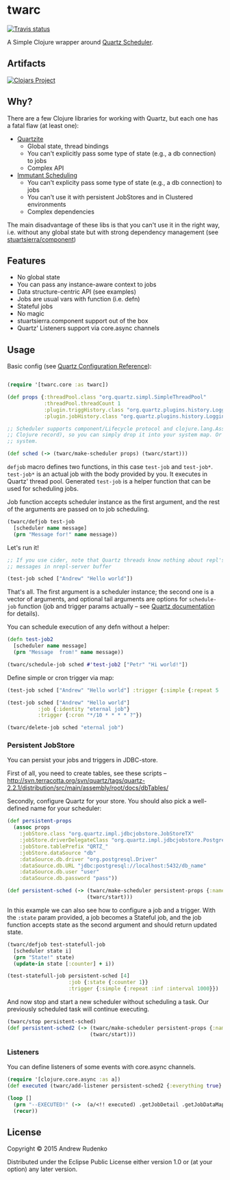 # twarc

[![Travis status](https://secure.travis-ci.org/prepor/twarc.png)](http://travis-ci.org/prepor/twarc)

A Simple Clojure wrapper around [Quartz Scheduler](http://www.quartz-scheduler.org/).

## Artifacts

[![Clojars Project](http://clojars.org/twarc/latest-version.svg)](http://clojars.org/twarc)

## Why?

There are a few Clojure libraries for working with Quartz, but each one has a fatal flaw (at least one):

* [Quartzite](http://clojurequartz.info/)
  * Global state, thread bindings
  * You can't explicitly pass some type of state (e.g., a db connection) to jobs
  * Complex API
* [Immutant Scheduling](https://github.com/immutant/immutant/tree/thedeuce/scheduling)
  * You can't explicity pass some type of state (e.g., a db connection) to jobs
  * You can't use it with persistent JobStores and in Clustered environments
  * Complex dependencies


The main disadvantage of these libs is that you can't use it in the right way, i.e. without any global state but with strong dependency management (see [stuartsierra/component](https://github.com/stuartsierra/component))

## Features

* No global state
* You can pass any instance-aware context to jobs
* Data structure-centric API (see examples)
* Jobs are usual vars with function (i.e. defn)
* Stateful jobs
* No magic
* stuartsierra.component support out of the box
* Quartz' Listeners support via core.async channels

## Usage

Basic config (see [Quartz Configuration Reference](http://quartz-scheduler.org/documentation/quartz-2.2.x/configuration/)):
```clojure

(require '[twarc.core :as twarc])

(def props {:threadPool.class "org.quartz.simpl.SimpleThreadPool"
            :threadPool.threadCount 1
            :plugin.triggHistory.class "org.quartz.plugins.history.LoggingTriggerHistoryPlugin"
            :plugin.jobHistory.class "org.quartz.plugins.history.LoggingJobHistoryPlugin"})

;; Scheduler supports component/Lifecycle protocol and clojure.lang.Associative (its
;; Clojure record), so you can simply drop it into your system map. Or use some other DI
;; system.

(def sched (-> (twarc/make-scheduler props) (twarc/start)))

```

`defjob` macro defines two functions, in this case `test-job` and `test-job*`. `test-job*` is an actual job with the body provided by you. It executes in Quartz' thread pool. Generated `test-job` is a helper function that can be used for scheduling jobs.

Job function accepts scheduler instance as the first argument, and the rest of the arguments are passed on to job scheduling.

```clojure
(twarc/defjob test-job
  [scheduler name message]
  (prn "Message for!" name message))
```

Let's run it!
```clojure
;; If you use cider, note that Quartz threads know nothing about repl's stdout. So keep an eye on
;; messages in nrepl-server buffer

(test-job sched ["Andrew" "Hello world"])
```

That's all. The first argument is a scheduler instance; the second one is a vector of arguments, and optional tail arguments are options for `schedule-job` function (job and trigger params actually – see [Quartz documentation](http://quartz-scheduler.org/documentation) for details).

You can schedule execution of any defn without a helper:

```clojure
(defn test-job2
  [scheduler name message]
  (prn "Message  from!" name message))

(twarc/schedule-job sched #'test-job2 ["Petr" "Hi world!"])
```

Define simple or cron trigger via map:

```clojure
(test-job sched ["Andrew" "Hello world"] :trigger {:simple {:repeat 5 :interval 1000}})

(test-job sched ["Andrew" "Hello world"]
          :job {:identity "eternal job"}
          :trigger {:cron "*/10 * * * * ?"})

(twarc/delete-job sched "eternal job")
```




### Persistent JobStore

You can persist your jobs and triggers in JDBC-store.

First of all, you need to create tables, see these scripts – http://svn.terracotta.org/svn/quartz/tags/quartz-2.2.1/distribution/src/main/assembly/root/docs/dbTables/

Secondly, configure Quartz for your store. You should also pick a well-defined name for your scheduler:

```clojure
(def persistent-props
  (assoc props
    :jobStore.class "org.quartz.impl.jdbcjobstore.JobStoreTX"
    :jobStore.driverDelegateClass "org.quartz.impl.jdbcjobstore.PostgreSQLDelegate"
    :jobStore.tablePrefix "QRTZ_"
    :jobStore.dataSource "db"
    :dataSource.db.driver "org.postgresql.Driver"
    :dataSource.db.URL "jdbc:postgresql://localhost:5432/db_name"
    :dataSource.db.user "user"
    :dataSource.db.password "pass"))

(def persistent-sched (-> (twarc/make-scheduler persistent-props {:name "main-sched"})
                          (twarc/start)))
```

In this example we can also see how to configure a job and a trigger. With the `:state` param provided, a job becomes a Stateful job, and the job function accepts state as the second argument and should return updated state.

```clojure
(twarc/defjob test-statefull-job
  [scheduler state i]
  (prn "State!" state)
  (update-in state [:counter] + i))

(test-statefull-job persistent-sched [4]
                    :job {:state {:counter 1}}
                    :trigger {:simple {:repeat :inf :interval 1000}})

```

And now stop and start a new scheduler without scheduling a task. Our previously scheduled task will continue executing.

```clojure
(twarc/stop persistent-sched)
(def persistent-sched2 (-> (twarc/make-scheduler persistent-props {:name "main-sched"})
                           (twarc/start)))
```

### Listeners

You can define listeners of some events with core.async channels.

```clojure
(require '[clojure.core.async :as a])
(def executed (twarc/add-listener persistent-sched2 {:everything true} :was-executed))

(loop []
  (prn "--EXECUTED!" (->  (a/<!! executed) .getJobDetail .getJobDataMap (get "state")))
  (recur))
```

## License

Copyright © 2015 Andrew Rudenko

Distributed under the Eclipse Public License either version 1.0 or (at
your option) any later version.
